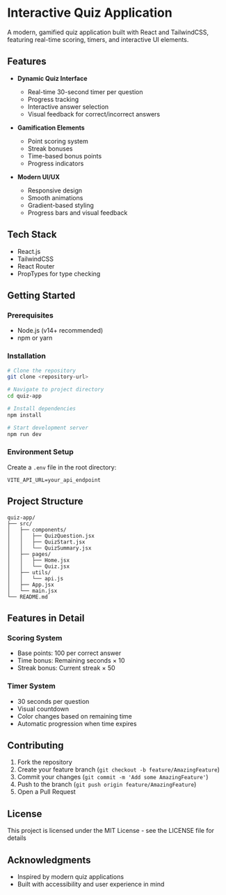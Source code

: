 # Interactive Quiz Application

A modern, gamified quiz application built with React and TailwindCSS, featuring real-time scoring, timers, and interactive UI elements.

## Features

- **Dynamic Quiz Interface**
  - Real-time 30-second timer per question
  - Progress tracking
  - Interactive answer selection
  - Visual feedback for correct/incorrect answers

- **Gamification Elements**
  - Point scoring system
  - Streak bonuses
  - Time-based bonus points
  - Progress indicators

- **Modern UI/UX**
  - Responsive design
  - Smooth animations
  - Gradient-based styling
  - Progress bars and visual feedback

## Tech Stack

- React.js
- TailwindCSS
- React Router
- PropTypes for type checking

## Getting Started

### Prerequisites

- Node.js (v14+ recommended)
- npm or yarn

### Installation

```bash
# Clone the repository
git clone <repository-url>

# Navigate to project directory
cd quiz-app

# Install dependencies
npm install

# Start development server
npm run dev
```

### Environment Setup

Create a `.env` file in the root directory:

```env
VITE_API_URL=your_api_endpoint
```

## Project Structure

```
quiz-app/
├── src/
│   ├── components/
│   │   ├── QuizQuestion.jsx
│   │   ├── QuizStart.jsx
│   │   └── QuizSummary.jsx
│   ├── pages/
│   │   ├── Home.jsx
│   │   └── Quiz.jsx
│   ├── utils/
│   │   └── api.js
│   ├── App.jsx
│   └── main.jsx
└── README.md
```

## Features in Detail

### Scoring System
- Base points: 100 per correct answer
- Time bonus: Remaining seconds × 10
- Streak bonus: Current streak × 50

### Timer System
- 30 seconds per question
- Visual countdown
- Color changes based on remaining time
- Automatic progression when time expires

## Contributing

1. Fork the repository
2. Create your feature branch (`git checkout -b feature/AmazingFeature`)
3. Commit your changes (`git commit -m 'Add some AmazingFeature'`)
4. Push to the branch (`git push origin feature/AmazingFeature`)
5. Open a Pull Request

## License

This project is licensed under the MIT License - see the LICENSE file for details

## Acknowledgments

- Inspired by modern quiz applications
- Built with accessibility and user experience in mind
